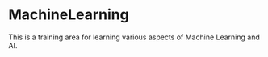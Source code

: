 # MachineLearning

This is a training area for learning various aspects of Machine Learning and AI.
